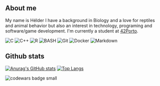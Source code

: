 ## **About me**

My name is Hélder I have a background in Biology and a love for reptiles and animal behavior but also an interest in technology, programing and software/game development. I'm currently a student at [42Porto](https://www.42porto.com/). <!-- Add link to my progress page-->

![C](https://img.shields.io/badge/-C-000?&logo=C)
![C++](https://img.shields.io/badge/-C++-000?&logo=c%2b%2b&logoColor=00599C)
![R](https://img.shields.io/badge/-R-000?&logo=R)
![BASH](https://img.shields.io/badge/-BASH-000?&logo=gnubash)
![Git](https://img.shields.io/badge/-Git-000?&logo=Git)
![Docker](https://img.shields.io/badge/-Docker-000?&logo=Docker)
![Markdown](https://img.shields.io/badge/-Markdown-000?&logo=markdown)

## **Github stats**
[![Anurag's GitHub stats](https://github-readme-stats.vercel.app/api?username=EcoGecko&show_icons=true&theme=transparent&hide_border=true&text_color=FFFFFF)](https://github.com/anuraghazra/github-readme-stats)
[![Top Langs](https://github-readme-stats.vercel.app/api/top-langs/?style=for-the-badge&username=EcoGecko&layout=compact&langs_count=6&theme=transparent&hide_border=true&text_color=FFFFFF)](https://github.com/anuraghazra/github-readme-stats)

<img src="https://www.codewars.com/users/EcoGecko/badges/small" alt="codewars badge small" target="_blank"/>

<!--
**EcoGecko/EcoGecko** is a ✨ _special_ ✨ repository because its `README.md` (this file) appears on your GitHub profile.

Here are some ideas to get you started:

- 🔭 I’m currently working on ...
- 🌱 I’m currently learning ...
- 👯 I’m looking to collaborate on ...
- 🤔 I’m looking for help with ...
- 💬 Ask me about ...
- 📫 How to reach me: ...
- 😄 Pronouns: ...
- ⚡ Fun fact: ...
-->
